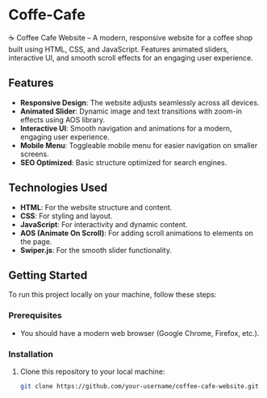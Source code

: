 # Coffe-Cafe
☕ Coffee Cafe Website – A modern, responsive website for a coffee shop built using HTML, CSS, and JavaScript. Features animated sliders, interactive UI, and smooth scroll effects for an engaging user experience.

## Features

- **Responsive Design**: The website adjusts seamlessly across all devices.
- **Animated Slider**: Dynamic image and text transitions with zoom-in effects using AOS library.
- **Interactive UI**: Smooth navigation and animations for a modern, engaging user experience.
- **Mobile Menu**: Toggleable mobile menu for easier navigation on smaller screens.
- **SEO Optimized**: Basic structure optimized for search engines.

## Technologies Used
- **HTML**: For the website structure and content.
- **CSS**: For styling and layout.
- **JavaScript**: For interactivity and dynamic content.
- **AOS (Animate On Scroll)**: For adding scroll animations to elements on the page.
- **Swiper.js**: For the smooth slider functionality.

## Getting Started

To run this project locally on your machine, follow these steps:

### Prerequisites

- You should have a modern web browser (Google Chrome, Firefox, etc.).

### Installation

1. Clone this repository to your local machine:
   ```bash
   git clone https://github.com/your-username/coffee-cafe-website.git
